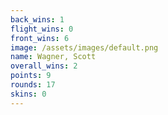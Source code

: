```yaml
---
back_wins: 1
flight_wins: 0
front_wins: 6
image: /assets/images/default.png
name: Wagner, Scott
overall_wins: 2
points: 9
rounds: 17
skins: 0
---
```


